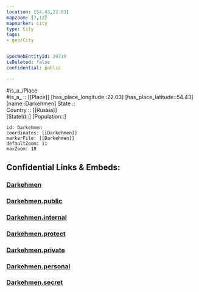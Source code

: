 ```yaml
---
location: [54.43,22.03] 
mapzoom: [7,12] 
mapmarker: city 
type: City
tags:
- geo/City


SpocWebEntityId: 29719
isDeleted: false
confidential: public

---
```

#is_a_/Place  
#is_a_ :: [[Place]] 
[has_place_longitude::22.03] 
[has_place_latitude::54.43] 
[name::Darkehmen] 
State ::  
Country :: [[Russia]]  
[StateId::] 
[Population::] 



```leaflet
id: Darkehmen
coordinates: [[Darkehmen]] 
markerFile: [[Darkehmen]] 
defaultZoom: 11 
maxZoom: 18
```


## Confidential Links & Embeds: 

### [Darkehmen](/_Standards/Earth/Continent/Europe/Europe~East/Russia/Russia~NorthWest/Kaliningrad~Oblast/City/Darkehmen.md) 

### [Darkehmen.public](/_public/Earth/Continent/Europe/Europe~East/Russia/Russia~NorthWest/Kaliningrad~Oblast/City/Darkehmen.public.md) 

### [Darkehmen.internal](/_internal/Earth/Continent/Europe/Europe~East/Russia/Russia~NorthWest/Kaliningrad~Oblast/City/Darkehmen.internal.md) 

### [Darkehmen.protect](/_protect/Earth/Continent/Europe/Europe~East/Russia/Russia~NorthWest/Kaliningrad~Oblast/City/Darkehmen.protect.md) 

### [Darkehmen.private](/_private/Earth/Continent/Europe/Europe~East/Russia/Russia~NorthWest/Kaliningrad~Oblast/City/Darkehmen.private.md) 

### [Darkehmen.personal](/_personal/Earth/Continent/Europe/Europe~East/Russia/Russia~NorthWest/Kaliningrad~Oblast/City/Darkehmen.personal.md) 

### [Darkehmen.secret](/_secret/Earth/Continent/Europe/Europe~East/Russia/Russia~NorthWest/Kaliningrad~Oblast/City/Darkehmen.secret.md)

